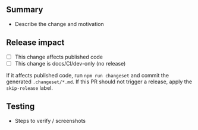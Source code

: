 ## Summary

- Describe the change and motivation

## Release impact

- [ ] This change affects published code
- [ ] This change is docs/CI/dev-only (no release)

If it affects published code, run `npm run changeset` and commit the generated `.changeset/*.md`.
If this PR should not trigger a release, apply the `skip-release` label.

## Testing

- Steps to verify / screenshots
